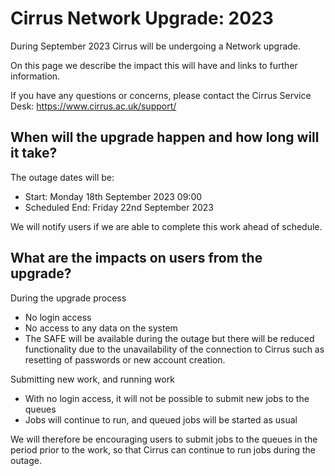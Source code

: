 # Cirrus Network Upgrade: 2023

During September 2023 Cirrus will be undergoing a Network upgrade.

On this page we describe the impact this will have and links to further
information.

If you have any questions or concerns, please contact the Cirrus Service
Desk: <https://www.cirrus.ac.uk/support/>

## When will the upgrade happen and how long will it take?

The outage dates will be:

 - Start: Monday 18th September 2023 09:00
 - Scheduled End: Friday 22nd September 2023

We will notify users if we are able to complete this work ahead of
schedule.

## What are the impacts on users from the upgrade?

During the upgrade process

 - No login access
 - No access to any data on the system
 - The SAFE will be available during the outage but there will be
   reduced functionality due to the unavailability of the connection to
   Cirrus such as resetting of passwords or new account creation.

Submitting new work, and running work

 - With no login access, it will not be possible to submit new jobs to
   the queues
 - Jobs will continue to run, and queued jobs will be started as usual

We will therefore be encouraging users to submit jobs to the queues in
the period prior to the work, so that Cirrus can continue to run jobs
during the outage.
